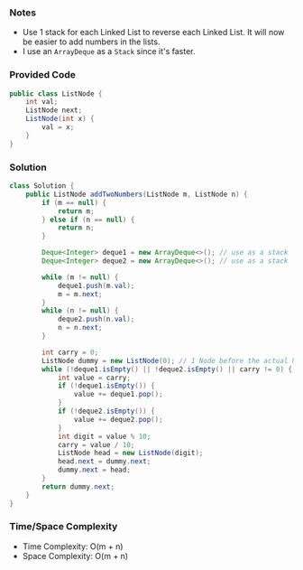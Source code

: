 ### Notes

- Use 1 stack for each Linked List to reverse each Linked List. It will now be easier to add numbers in the lists.
- I use an `ArrayDeque` as a `Stack` since it's faster.

### Provided Code

```java
public class ListNode {
    int val;
    ListNode next;
    ListNode(int x) {
        val = x;
    }
}
```

### Solution

```java
class Solution {
    public ListNode addTwoNumbers(ListNode m, ListNode n) {
        if (m == null) {
            return m;
        } else if (n == null) {
            return n;
        }

        Deque<Integer> deque1 = new ArrayDeque<>(); // use as a stack
        Deque<Integer> deque2 = new ArrayDeque<>(); // use as a stack

        while (m != null) {
            deque1.push(m.val);
            m = m.next;
        }
        while (n != null) {
            deque2.push(n.val);
            n = n.next;
        }

        int carry = 0;
        ListNode dummy = new ListNode(0); // 1 Node before the actual head of list
        while (!deque1.isEmpty() || !deque2.isEmpty() || carry != 0) {
            int value = carry;
            if (!deque1.isEmpty()) {
                value += deque1.pop();
            }
            if (!deque2.isEmpty()) {
                value += deque2.pop();
            }
            int digit = value % 10;
            carry = value / 10;
            ListNode head = new ListNode(digit);
            head.next = dummy.next;
            dummy.next = head;
        }
        return dummy.next;
    }
}
```

### Time/Space Complexity

-  Time Complexity: O(m + n)
- Space Complexity: O(m + n)
